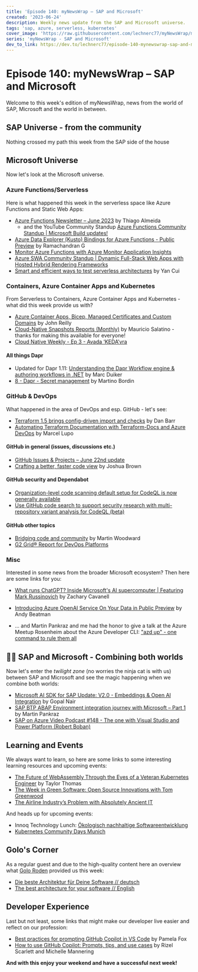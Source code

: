 ```yaml
---
title: 'Episode 140: myNewsWrap – SAP and Microsoft'
created: '2023-06-24'
description: Weekly news update from the SAP and Microsoft universe.
tags: 'sap, azure, serverless, kubernetes'
cover_image: 'https://raw.githubusercontent.com/lechnerc77/myNewsWrap/main/episodes/cover-images/episode140small.png'
series: 'myNewsWrap - SAP and Microsoft'
dev_to_link: https://dev.to/lechnerc77/episode-140-mynewswrap-sap-and-microsoft-5dig
---
```


# Episode 140: myNewsWrap – SAP and Microsoft

Welcome to this week's edition of myNewsWrap, news from the world of SAP, Microsoft and the world in between.

## SAP Universe - from the community

Nothing crossed my path this week from the SAP side of the house

## Microsoft Universe

Now let's look at the Microsoft universe.

### Azure Functions/Serverless

Here is what happened this week in the serverless space like Azure Functions and Static Web Apps:

* [Azure Functions Newsletter – June 2023](https://techcommunity.microsoft.com/t5/apps-on-azure-blog/azure-functions-newsletter-june-2023/ba-p/3851362?WT.mc_id=AZ-MVP-5004195) by Thiago Almeida
  * and the YouTube Community Standup [Azure Functions Community Standup | Microsoft Build updates!](https://www.youtube.com/live/0xnv8lQDKNM?feature=share)
* [Azure Data Explorer (Kusto) Bindings for Azure Functions - Public Preview](https://techcommunity.microsoft.com/t5/azure-data-explorer-blog/azure-data-explorer-kusto-bindings-for-azure-functions-public/ba-p/3828472?WT.mc_id=AZ-MVP-5004195) by Ramachandran G
* [Monitor Azure Functions with Azure Monitor Application Insights](https://learn.microsoft.com/azure/azure-monitor/app/monitor-functions)
* [Azure SWA Community Standup | Dynamic Full-Stack Web Apps with Hosted Hybrid Rendering Frameworks](https://www.youtube.com/live/9jnfe79pieo?feature=share)
* [Smart and efficient ways to test serverless architectures](https://speakerdeck.com/theburningmonk/smart-and-efficient-ways-to-test-serverless-architectures) by Yan Cui

### Containers, Azure Container Apps and Kubernetes

From Serverless to Containers, Azure Container Apps and Kubernetes - what did this week provide us with?

* [Azure Container Apps, Bicep, Managed Certificates and Custom Domains](https://johnnyreilly.com/azure-container-apps-bicep-managed-certificates-custom-domains) by John Reilly
* [Cloud-Native Snapshots Reports (Monthly)](https://www.salaboy.com/2023/06/19/cloud-native-snapshots-monthly/) by Mauricio Salatino - thanks for making this available for everyone!
* [Cloud Native Weekly - Ep 3 - Avada ‘KEDA’vra](https://www.youtube.com/live/-xEhsCMsDYs?feature=share)

#### All things Dapr

* Updated for Dapr 1.11: [Understanding the Dapr Workflow engine & authoring workflows in .NET](https://www.diagrid.io/blog/authoring-dapr-workflows-in-dotnet) by Marc Duiker
* [8 - Dapr - Secret management](https://www.linkedin.com/pulse/8-dapr-secret-management-martino-bordin/) by Martino Bordin

### GitHub & DevOps

What happened in the area of DevOps and esp. GitHub - let's see:

* [Terraform 1.5 brings config-driven import and checks](https://www.hashicorp.com/blog/terraform-1-5-brings-config-driven-import-and-checks) by Dan Barr
* [Automating Terraform Documentation with Terraform-Docs and Azure DevOps](https://dev.to/pwd9000/automating-terraform-documentation-with-terraform-docs-and-azure-devops-oan) by Marcel Lupo

#### GitHub in general (issues, discussions etc.)

* [GitHub Issues & Projects – June 22nd update](https://github.blog/changelog/2023-06-22-github-issues-projects-june-22nd-update/)
* [Crafting a better, faster code view](https://github.blog/2023-06-21-crafting-a-better-faster-code-view/) by Joshua Brown

#### GitHub security and Dependabot

* [Organization-level code scanning default setup for CodeQL is now generally available](https://github.blog/changelog/2023-06-23-organization-level-code-scanning-default-setup-for-codeql-is-now-generally-available/)
* [Use GitHub code search to support security research with multi-repository variant analysis for CodeQL (beta)](https://github.blog/changelog/2023-06-23-use-github-code-search-to-support-security-research-with-multi-repostiory-variant-analysis-for-codeql-beta/)

#### GitHub other topics

* [Bridging code and community](https://github.blog/2023-06-21-bridging-code-and-community/) by Martin Woodward
* [G2 Grid® Report for DevOps Platforms](https://resources.github.com/g2-grid-report-for-devops-platforms/)

### Misc

Interested in some news from the broader Microsoft ecosystem? Then here are some links for you:

* [What runs ChatGPT? Inside Microsoft's AI supercomputer | Featuring Mark Russinovich](https://techcommunity.microsoft.com/t5/microsoft-mechanics-blog/what-runs-chatgpt-inside-microsoft-s-ai-supercomputer-featuring/ba-p/3830281?WT.mc_id=AZ-MVP-5004195) by Zachary Cavanell
* [Introducing Azure OpenAI Service On Your Data in Public Preview](https://techcommunity.microsoft.com/t5/ai-cognitive-services-blog/introducing-azure-openai-service-on-your-data-in-public-preview/bc-p/3851492?WT.mc_id=AZ-MVP-5004195) by Andy Beatman

* ... and Martin Pankraz and me had the honor to give a talk at the Azure Meetup Rosenheim about the Azure Developer CLI: ["azd up" - one command to rule them all](https://www.youtube.com/live/-qMDNeyDqB8?feature=share)

## 🐱‍👤 SAP and Microsoft - Combining both worlds

Now let's enter the *twilight zone* (no worries the ninja cat is with us) between SAP and Microsoft and see the magic happening when we combine both worlds:

* [Microsoft AI SDK for SAP Update: V2.0 - Embeddings & Open AI Integration](https://www.linkedin.com/pulse/microsoft-ai-sdk-sap-update-v20-embeddings-open-integration-nair/) by Gopal Nair
* [SAP BTP ABAP Environment integration journey with Microsoft – Part 1](https://blogs.sap.com/2023/06/20/sap-btp-abap-environment-integration-journey-with-microsoft-part-1/) by Martin Pankraz
* [SAP on Azure Video Podcast #148 - The one with Visual Studio and Power Platform (Robert Boban)](https://youtu.be/s6lnHb_o8eQ)

## Learning and Events

We always want to learn, so here are some links to some interesting learning resources and upcoming events:

* [The Future of WebAssembly Through the Eyes of a Veteran Kubernetes Engineer](https://hackernoon.com/the-future-of-webassembly-through-the-eyes-of-a-veteran-kubernetes-engineer) by Taylor Thomas
* [The Week in Green Software: Open Source Innovations with Tom Greenwood](https://podcasts.bcast.fm/e/rnkz9yq8-the-week-in-green-software-open-source-innovations-with-tom-greenwood)
* [The Airline Industry’s Problem with Absolutely Ancient IT](https://youtu.be/1-m_Jjse-cs)

And heads up for upcoming events:

* Innoq Technology Lunch: [Ökologisch nachhaltige Softwareentwicklung](https://www.meetup.com/innoq-technology-lunch/events/292844113/)
* [Kubernetes Community Days Munich](https://www.kcdmunich.com/)

## Golo's Corner

As a regular guest and due to the high-quality content here an overview what [Golo Roden](https://twitter.com/goloroden) provided us this week:

* [Die beste Architektur für Deine Software // deutsch](https://youtu.be/TazOEN8hss4)
* [The best architecture for your software // English](https://youtu.be/VZZT7oe4Td8)

## Developer Experience

Last but not least, some links that might make our developer live easier and reflect on our profession:

* [Best practices for prompting GitHub Copilot in VS Code](https://blog.pamelafox.org/2023/06/best-practices-for-prompting-github.html) by Pamela Fox
* [How to use GitHub Copilot: Prompts, tips, and use cases](https://github.blog/2023-06-20-how-to-write-better-prompts-for-github-copilot/) by Rizel Scarlett and Michelle Mannering

**And with this enjoy your weekend and have a successful next week!**
